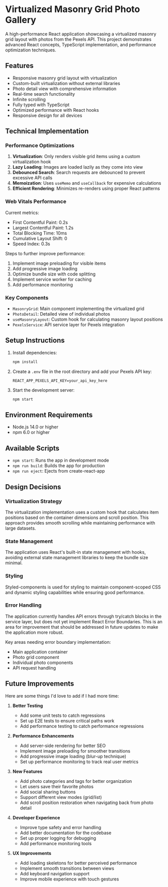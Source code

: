 # Virtualized Masonry Grid Photo Gallery

A high-performance React application showcasing a virtualized masonry grid layout with photos from the Pexels API. This project demonstrates advanced React concepts, TypeScript implementation, and performance optimization techniques.

## Features

- Responsive masonry grid layout with virtualization
- Custom-built virtualization without external libraries
- Photo detail view with comprehensive information
- Real-time search functionality
- Infinite scrolling
- Fully typed with TypeScript
- Optimized performance with React hooks
- Responsive design for all devices

## Technical Implementation

### Performance Optimizations

1. **Virtualization**: Only renders visible grid items using a custom virtualization hook
2. **Lazy Loading**: Images are loaded lazily as they come into view
3. **Debounced Search**: Search requests are debounced to prevent excessive API calls
4. **Memoization**: Uses `useMemo` and `useCallback` for expensive calculations
5. **Efficient Rendering**: Minimizes re-renders using proper React patterns

### Web Vitals Performance

Current metrics:

- First Contentful Paint: 0.2s
- Largest Contentful Paint: 1.2s
- Total Blocking Time: 10ms
- Cumulative Layout Shift: 0
- Speed Index: 0.3s

Steps to further improve performance:

1. Implement image preloading for visible items
2. Add progressive image loading
3. Optimize bundle size with code splitting
4. Implement service worker for caching
5. Add performance monitoring

### Key Components

- `MasonryGrid`: Main component implementing the virtualized grid
- `PhotoDetail`: Detailed view of individual photos
- `useMasonryLayout`: Custom hook for calculating masonry layout positions
- `PexelsService`: API service layer for Pexels integration

## Setup Instructions

1. Install dependencies:

   ```bash
   npm install
   ```

2. Create a `.env` file in the root directory and add your Pexels API key:

   ```
   REACT_APP_PEXELS_API_KEY=your_api_key_here
   ```

3. Start the development server:
   ```bash
   npm start
   ```

## Environment Requirements

- Node.js 14.0 or higher
- npm 6.0 or higher

## Available Scripts

- `npm start`: Runs the app in development mode
- `npm run build`: Builds the app for production
- `npm run eject`: Ejects from create-react-app

## Design Decisions

### Virtualization Strategy

The virtualization implementation uses a custom hook that calculates item positions based on the container dimensions and scroll position. This approach provides smooth scrolling while maintaining performance with large datasets.

### State Management

The application uses React's built-in state management with hooks, avoiding external state management libraries to keep the bundle size minimal.

### Styling

Styled-components is used for styling to maintain component-scoped CSS and dynamic styling capabilities while ensuring good performance.

### Error Handling

The application currently handles API errors through try/catch blocks in the service layer, but does not yet implement React Error Boundaries. This is an area for improvement that should be addressed in future updates to make the application more robust.

Key areas needing error boundary implementation:

- Main application container
- Photo grid component
- Individual photo components
- API request handling

## Future Improvements

Here are some things I'd love to add if I had more time:

1. **Better Testing**

   - Add some unit tests to catch regressions
   - Set up E2E tests to ensure critical paths work
   - Add performance testing to catch performance regressions

2. **Performance Enhancements**

   - Add server-side rendering for better SEO
   - Implement image preloading for smoother transitions
   - Add progressive image loading (blur-up technique)
   - Set up performance monitoring to track real user metrics

3. **New Features**

   - Add photo categories and tags for better organization
   - Let users save their favorite photos
   - Add social sharing buttons
   - Support different view modes (grid/list)
   - Add scroll position restoration when navigating back from photo detail

4. **Developer Experience**

   - Improve type safety and error handling
   - Add better documentation for the codebase
   - Set up proper logging for debugging
   - Add performance monitoring tools

5. **UX Improvements**
   - Add loading skeletons for better perceived performance
   - Implement smooth transitions between views
   - Add keyboard navigation support
   - Improve mobile experience with touch gestures
